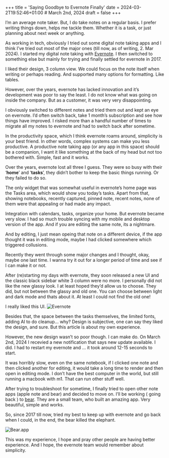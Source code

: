+++
title = 'Saying Goodbye to Evernote Finally'
date = 2024-03-2T19:52:46+01:00 #      March 2nd, 2024
draft = false
+++

I’m an average note taker. But, I do take notes on a regular basis. I prefer writing things down, helps me tackle them. Whether it is a task, or just planning about next week or anything.

As working in tech, obviously I tried out some digital note taking apps and I think I’ve tried out most of the major ones (till now, as of writing, 2. Mar 2024). I started my digital note taking with [Evernote](https://www.evernote.com/).  I then switched to something else but mainly for trying and finally settled for evernote in 2017.

I liked their design, 3 column view. We could focus on the note itself when writing or perhaps reading. And supported many options for formatting. Like tables.

However, over the years, evernote has lacked innovation and it’s development was poor to say the least. I do not know what was going on inside the company. But as a customer, it was very very disappointing.

I obviously switched to different notes and tried them out and kept an eye on evernote. I’d often switch back, take 1 month’s subscription and see how things have improved. I risked more than a handful number of times to migrate all my notes to evernote and had to switch back after sometime.

In the productivity space, which I think evernote roams around, simplicity is your best friend. In other words, complex systems can make you less productive. A productive note taking app (or any app in this space) should be a companion, I want it like something at the back of my head but not too bothered with. Simple, fast and it works.

Over the years, evernote lost all three I guess. They were so busy with their ‘**home**’ and ‘**tasks**’, they didn’t bother to keep the basic things running. Or they failed to do so.

The only widget that was somewhat useful in evernote’s home page was the Tasks area, which would show you today’s tasks. Apart from that, showing notebooks, recently captured, pinned note, recent notes, none of them were that appealing or had made any impact.

Integration with calendars, tasks, organize your home. But evernote became very slow. I had so much trouble syncing with my mobile and desktop version of the app. And if you are editing the same note, its a nightmare.

And by editing, I just mean opeing that note on a different device, if the app thought it was in editing mode, maybe I had clicked somewhere which triggered collusions.

Recently they went through some major changes and I thought, okay, maybe one last time. I wanna try it out for a longer period of time and see if I can make it or not.

After (re)starting my days with evernote, they soon released a new UI and the classic black sidebar white 3 column were no more. I personally did not like the new glassy look. I at least hoped they’d allow us to choose. They did, but not between the glassy and old one. You can choose between light and dark mode and thats about it. At least I could not find the old one!


I really liked this UI.
![Evernote](https://store-images.s-microsoft.com/image/apps.34390.9007199266246247.98c8221f-8cff-4552-a6dc-72ec835527f0.6668eaf8-4d03-48a2-94b0-79ae4d2739bb)

Besides that, the space between the tasks themselves, the limited fonts, adding AI to do cleanup… why? Design is subjective, one can say they liked the design, and sure. But this article is about my own experience.

However, the new design wasn’t so poor though. I can make do. On March 2nd, 2024 I recevied a new notification that says new update available. I did. I had to restart my evernote and … it took around 12-15 seconds to start.

It was horribly slow, even on the same notebook, if I clicked one note and then clicked another for editing, it would take a long time to render and then open in editing mode. I don’t have the best computer in the world, but still running a macbook with m1. That can run other stuff well.

After trying to troubleshoot for sometime, I finally tried to open other note apps (apple note and bear) and decided to move on.
I’ll be working ( going back ) to [bear](https://bear.app/). They are a small team, who built an amazing app. Very beautiful, simple and works.

So, since 2017 till now, tried my best to keep up with evernote and go back when I could, in the end, the bear killed the elephant.

![Bear.app](https://bear.app/images/website-icons/card.jpg)

This was my experience, I hope and pray other people are having better experience. And I hope, the evernote team would remember about simplicity.
